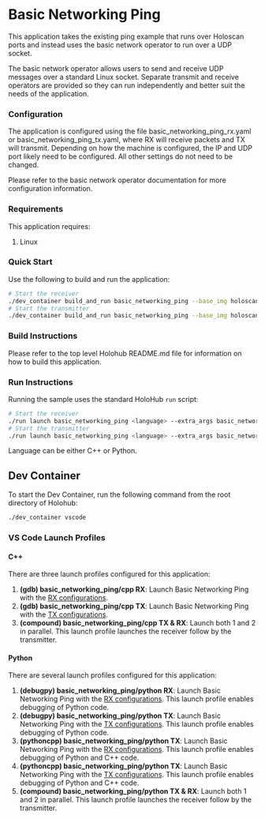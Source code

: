 # Basic Networking Ping

This application takes the existing ping example that runs over Holoscan ports and instead uses the basic
network operator to run over a UDP socket.

The basic network operator allows users to send and receive UDP messages over a standard Linux socket.
Separate transmit and receive operators are provided so they can run independently and better suit
the needs of the application.

### Configuration

The application is configured using the file basic_networking_ping_rx.yaml or basic_networking_ping_tx.yaml,
where RX will receive packets and TX will transmit. Depending on how the machine is configured, the IP and
UDP port likely need to be configured. All other settings do not need to be changed.

Please refer to the basic network operator documentation for more configuration information.

### Requirements

This application requires:
1. Linux

### Quick Start

Use the following to build and run the application:

```bash
# Start the receiver
./dev_container build_and_run basic_networking_ping --base_img holoscan-dev-container:main --language <cpp|python> --run_args basic_networking_ping_rx.yaml
# Start the transmitter
./dev_container build_and_run basic_networking_ping --base_img holoscan-dev-container:main --language <cpp|python> --run_args basic_networking_ping_tx.yaml
```


### Build Instructions

Please refer to the top level Holohub README.md file for information on how to build this application.

### Run Instructions

Running the sample uses the standard HoloHub `run` script:


```bash
# Start the receiver
./run launch basic_networking_ping <language> --extra_args basic_networking_ping_rx.yaml
# Start the transmitter
./run launch basic_networking_ping <language> --extra_args basic_networking_ping_tx.yaml
```

Language can be either C++ or Python.


## Dev Container

To start the Dev Container, run the following command from the root directory of Holohub:

```bash
./dev_container vscode
```

### VS Code Launch Profiles

#### C++

There are three launch profiles configured for this application:

1. **(gdb) basic_networking_ping/cpp RX**: Launch Basic Networking Ping with the [RX configurations](basic_networking_ping_rx.yaml).
2. **(gdb) basic_networking_ping/cpp TX**: Launch Basic Networking Ping with the [TX configurations](basic_networking_ping_tx.yaml).
3. **(compound) basic_networking_ping/cpp TX & RX**: Launch both 1 and 2 in parallel.
   This launch profile launches the receiver follow by the transmitter.

#### Python

There are several launch profiles configured for this application:

1. **(debugpy) basic_networking_ping/python RX**: Launch Basic Networking Ping with the [RX configurations](basic_networking_ping_rx.yaml).
   This launch profile enables debugging of Python code.
2. **(debugpy) basic_networking_ping/python TX**: Launch Basic Networking Ping with the [TX configurations](basic_networking_ping_tx.yaml).
   This launch profile enables debugging of Python code.
3. **(pythoncpp) basic_networking_ping/python TX**: Launch Basic Networking Ping with the [RX configurations](basic_networking_ping_rx.yaml).
   This launch profile enables debugging of Python and C++ code.
4. **(pythoncpp) basic_networking_ping/python TX**: Launch Basic Networking Ping with the [TX configurations](basic_networking_ping_tx.yaml).
   This launch profile enables debugging of Python and C++ code.
5. **(compound) basic_networking_ping/python TX & RX**: Launch both 1 and 2 in parallel.
   This launch profile launches the receiver follow by the transmitter.
